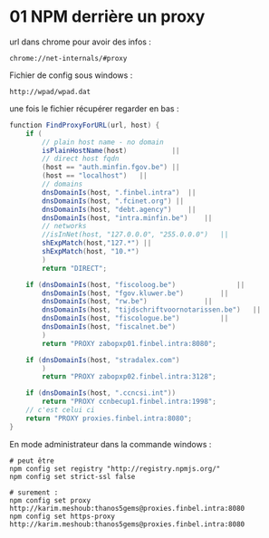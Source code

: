 # 01 NPM derrière un proxy

url dans chrome pour avoir des infos :

```chrome://net-internals/#proxy```



Fichier de config sous windows :

```http://wpad/wpad.dat```

une fois le fichier récupérer regarder en bas :

```csharp
function FindProxyForURL(url, host) {
	if (
		// plain host name - no domain
		isPlainHostName(host)			||
		// direct host fqdn
	    (host == "auth.minfin.fgov.be") ||
		(host == "localhost")	||
		// domains
		dnsDomainIs(host, ".finbel.intra")	||
		dnsDomainIs(host, ".fcinet.org") ||
		dnsDomainIs(host, "debt.agency")	||
		dnsDomainIs(host, "intra.minfin.be")	||
		// networks
		//isInNet(host, "127.0.0.0", "255.0.0.0")	||
		shExpMatch(host,"127.*") ||
		shExpMatch(host, "10.*")
		) 
		return "DIRECT";

    if (dnsDomainIs(host, "fiscoloog.be")				||
		dnsDomainIs(host, "fgov.kluwer.be")			||
		dnsDomainIs(host, "rw.be")				||
		dnsDomainIs(host, "tijdschriftvoornotarissen.be")	||
		dnsDomainIs(host, "fiscologue.be")			||
		dnsDomainIs(host, "fiscalnet.be")
		)
		return "PROXY zabopxp01.finbel.intra:8080";

	if (dnsDomainIs(host, "stradalex.com")
		)
		return "PROXY zabopxp02.finbel.intra:3128";  

	if (dnsDomainIs(host, ".ccncsi.int"))
		return "PROXY ccnbecup1.finbel.intra:1998";
	// c'est celui ci
	return "PROXY proxies.finbel.intra:8080";
}
```

En mode administrateur dans la commande windows :

```shell
# peut être
npm config set registry "http://registry.npmjs.org/"
npm config set strict-ssl false

# surement :
npm config set proxy http://karim.meshoub:thanos5gems@proxies.finbel.intra:8080
npm config set https-proxy http://karim.meshoub:thanos5gems@proxies.finbel.intra:8080

```

